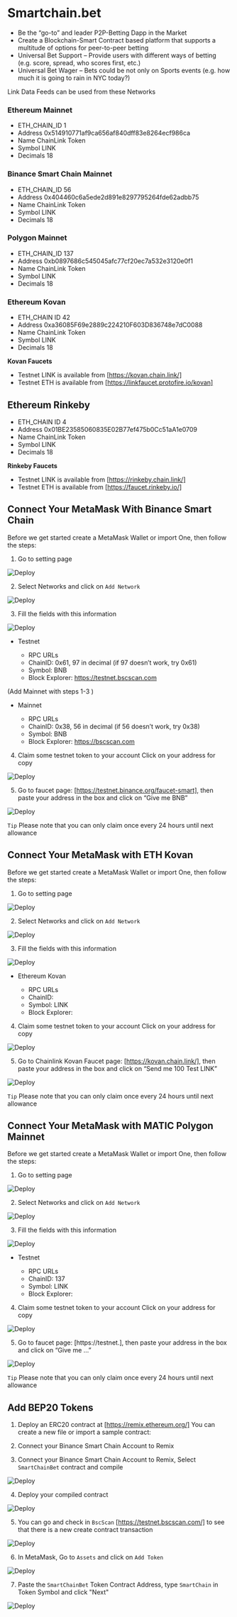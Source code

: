 # Smartchain.bet
- Be the “go-to” and leader P2P-Betting Dapp in the Market
- Create a Blockchain-Smart Contract based platform that supports a multitude of options for peer-to-peer betting
- Universal Bet Support – Provide users with different ways of betting (e.g. score, spread, who scores first, etc.)
- Universal Bet Wager – Bets could be not only on Sports events (e.g. how much it is going to rain in NYC today?)


Link Data Feeds can be used from these Networks

### Ethereum Mainnet
- ETH_CHAIN_ID 1
- Address 0x514910771af9ca656af840dff83e8264ecf986ca
- Name ChainLink Token
- Symbol LINK
- Decimals 18

### Binance Smart Chain Mainnet
- ETH_CHAIN_ID 56
- Address 0x404460c6a5ede2d891e8297795264fde62adbb75
- Name ChainLink Token
- Symbol LINK
- Decimals 18

### Polygon Mainnet
- ETH_CHAIN_ID 137
- Address 0xb0897686c545045afc77cf20ec7a532e3120e0f1
- Name ChainLink Token
- Symbol LINK
- Decimals 18

### Ethereum Kovan
- ETH_CHAIN ID 42
- Address 0xa36085F69e2889c224210F603D836748e7dC0088
- Name ChainLink Token
- Symbol LINK
- Decimals 18

**Kovan Faucets**
- Testnet LINK is available from [https://kovan.chain.link/]
- Testnet ETH is available from [https://linkfaucet.protofire.io/kovan]


## Ethereum Rinkeby
- ETH_CHAIN ID 4
- Address 0x01BE23585060835E02B77ef475b0Cc51aA1e0709
- Name ChainLink Token
- Symbol LINK
- Decimals 18

**Rinkeby Faucets**
- Testnet LINK is available from [https://rinkeby.chain.link/]
- Testnet ETH is available from [https://faucet.rinkeby.io/]

## Connect Your MetaMask With Binance Smart Chain

Before we get started create a MetaMask Wallet or import One, then follow the steps:

1. Go to setting page

![Deploy](/Images/settings_MetaMask.png)

2. Select Networks and click on `Add Network`

![Deploy](/Images/Add_network.png)

3. Fill the fields with this information

![Deploy](/Images/network_info.png)

- Testnet

    - RPC URLs
    - ChainID: 0x61, 97 in decimal (if 97 doesn’t work, try 0x61)
    - Symbol: BNB
    - Block Explorer: https://testnet.bscscan.com

(Add Mainnet with steps 1-3 )

- Mainnet

    - RPC URLs
    - ChainID: 0x38, 56 in decimal (if 56 doesn’t work, try 0x38)
    - Symbol: BNB
    - Block Explorer: https://bscscan.com

4. Claim some testnet token to your account Click on your address for copy

![Deploy](/Images/copy_address.png)

5. Go to faucet page: [https://testnet.binance.org/faucet-smart], then paste your address in the box and click on “Give me BNB”

![Deploy](/Images/faucet.png)

`Tip`   Please note that you can only claim once every 24 hours until next allowance

## Connect Your MetaMask with ETH Kovan

Before we get started create a MetaMask Wallet or import One, then follow the steps:

1. Go to setting page

![Deploy](/Images/settings_MetaMask.png)

2. Select Networks and click on `Add Network`

![Deploy](/Images/Add_network.png)

3. Fill the fields with this information

![Deploy](/Images/network_info.png)

- Ethereum Kovan

    - RPC URLs
    - ChainID: 
    - Symbol: LINK
    - Block Explorer: 

4. Claim some testnet token to your account Click on your address for copy

![Deploy](/Images/.png)

5. Go to Chainlink Kovan Faucet page: [https://kovan.chain.link/], then paste your address in the box and click on “Send me 100 Test LINK”

![Deploy](/Images/kovan_faucet.png)

`Tip`   Please note that you can only claim once every 24 hours until next allowance

## Connect Your MetaMask with MATIC Polygon Mainnet

Before we get started create a MetaMask Wallet or import One, then follow the steps:

1. Go to setting page

![Deploy](/Images/settings_MetaMask.png)

2. Select Networks and click on `Add Network`

![Deploy](/Images/Add_network.png)

3. Fill the fields with this information

![Deploy](/Images/network_info.png)

- Testnet

    - RPC URLs
    - ChainID: 137
    - Symbol: LINK
    - Block Explorer: 



4. Claim some testnet token to your account Click on your address for copy

![Deploy](/Images/copy_.png)

5. Go to faucet page: [https://testnet.], then paste your address in the box and click on “Give me ...”

![Deploy](/Images/fa.png)

`Tip`   Please note that you can only claim once every 24 hours until next allowance

## Add BEP20 Tokens

1. Deploy an ERC20 contract at [https://remix.ethereum.org/] You can create a new file or import a sample contract:

2. Connect your Binance Smart Chain Account to Remix


3. Connect your Binance Smart Chain Account to Remix, Select `SmartChainBet` contract and compile

![Deploy](/Images/compile.png)

4. Deploy your compiled contract 

![Deploy](/Images/new_contract.png)

5. You can go and check in `BscScan` [https://testnet.bscscan.com/] to see that there is a new create contract transaction

![Deploy](/Images/tx_details.png)

6. In MetaMask, Go to `Assets` and click on `Add Token`

![Deploy](/Images/AddToken.png)

7. Paste the `SmartChainBet` Token Contract Address, type `SmartChain` in Token Symbol and click "Next"

![Deploy](/Images/Add_Token.png)



